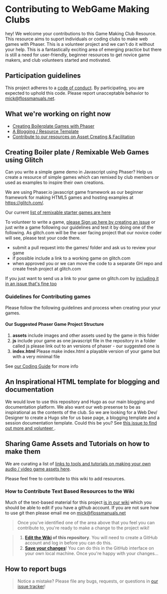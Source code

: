 # Contributing to WebGame Making Clubs

hey! We welcome your contributions to this Game Making Club Resource. This resource aims to suport individuals or coding clubs to make web games with Phaser. This is a volunteer project and we can't do it without your help. This is a fantastically exciting area of emerging practice but there is still a need for user-friendly, beginner resources to get novice game makers, and club volunteers started and motivated. 

## Participation guidelines

This project adheres to a [code of conduct](CODE_OF_CONDUCT.md). By participating, you are expected to uphold this code. Please report unacceptable behavior to [mick@flossmanuals.net](mailto:mick@flossmanuals.net).

## What we're working on right now

* [Creating Boilerplate Games with Phaser](#creating-boiler-plate--remixable-html5-games-using-thimble)
* [A Blogging / Resource Template](#an-inspirational-html-template-for-blogging-and-documentation)
* [Contribute to our resources on Asset Creating & Facilitation](#sharing-game-assets-and-tutorials-on-how-to-make-them)

## Creating Boiler plate / Remixable Web Games using Glitch

Can you write a simple game demo in Javascript using Phaser? Help us create a resource of simple games which can remixed by club members or used as examples to inspire their own creations. 

We are using Phaser.io javascript game framework as our beginner framework for making HTML5 games and hosting examples at https://glitch.com/.  

Our current [list of remixable starter games are here](https://github.com/webgameclubs/edlab-gamemakers-club/blob/master/README.md#remixable-web-games-in-glitch)

To volunteer to write a game, [please Sign up here by creating an issue](https://github.com/mickfuzz/mozilla_html5_game_clubs/issues/new) or just write a game following our guidelines and test it by doing one of the following. As glitch.com will be the user facing project that our novice coder will see, please test your code there. 

- submit a pull request into the games/ folder and ask us to review your game 
- if possible include a link to a working game on glitch.com
- when approved you or we can move the code to a separate GH repo and create fresh project at glitch.com 

If you just want to send us a link to your game on glitch.com by [including it in an issue that's fine too](https://github.com/mickfuzz/mozilla_html5_game_clubs/issues/new)

### Guidelines for Contributing games

Please follow the following guidelines and process when creating your your games.

#### Our Suggested Phaser Game Project Structure

 1. **assets** include images and other assets used by the game in this folder
 2. **js** include your game as one javascript file in the repository in a folder called js please link out to an versions of phaser - our suggested one is <script src="//cdn.jsdelivr.net/npm/phaser-ce@2.11.0/build/phaser.js"></script>
 3. **index.html** Please make index.html a playable version of your game but with a very minimal file 
 
 See [our Coding Guide]( https://github.com/webgameclubs/edlab-gamemakers-club/blob/master/CODE_GUIDE.md ) for more info


## An Inspirational HTML template for blogging and documentation
We would love to use this repository and Hugo as our main blogging and documentation platform. We also want our web presense to be as inspirational as the contents of the club. So we are looking for a Web Dev/ Designer to create a Hugo site for us base page, a blogging template and a session documentation template. Could this be you?
See [this issue to find out more and volunteer ](https://github.com/webgameclubs/edlab-gamemakers-club/issues/30). 

## Sharing Game Assets and Tutorials on how to make them

We are curating a list of [links to tools and tutorials on making your own audio / video game assets here](https://github.com/mickfuzz/mozilla_html5_game_clubs/wiki#creating-game-assets).

Please feel free to contribute to this wiki to add resources. 

### How to Contribute Text Based Resources to the Wiki

Much of the text-based material for this project [is in our wiki](https://github.com/mickfuzz/mozilla_html5_game_clubs/wiki) which you should be able to edit if you have a github account. If you are not sure how to use git then please email me on mick@flossmanuals.net

> Once you've identified one of the area above that you feel you can contribute to, you're ready to make a change to the project wiki!
 
> 1. **[Edit the Wiki](https://github.com/mickfuzz/mozilla_html5_game_clubs/wiki) of this repository**. You will need to create a GitHub account and log in before you can do this.
> 2. **[Save your changes](https://guides.github.com/activities/forking/#making-changes)**! You can do this in the GitHub interface on your own local machine. Once you're happy with your changes...

## How to report bugs

> Notice a mistake? Please file any bugs, requests, or questions in [our issue tracker](https://github.com/mickfuzz/mozilla_html5_game_clubs/issues)!
